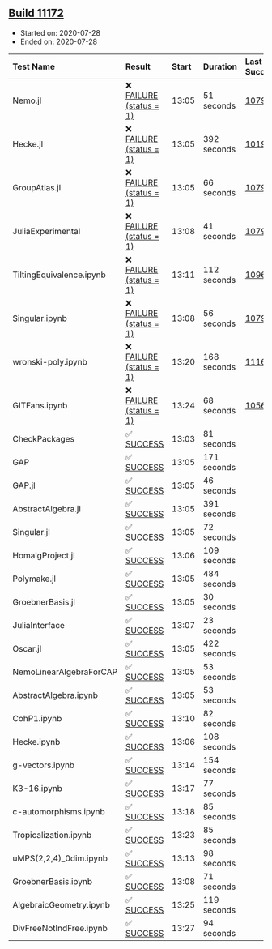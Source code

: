 ## [Build 11172](https://oscarci.mathematik.uni-kl.de/job/oscar/11172/)

* Started on: 2020-07-28
* Ended on: 2020-07-28

| Test Name    | Result | Start | Duration | Last Success | First Failure |
|:-------------|:-------|:------|:---------|:-------------|:--------------|
| Nemo.jl | ❌ [FAILURE (status = 1)](https://oscarci.mathematik.uni-kl.de/job/oscar/11172/artifact/logs/build-11172/Nemo.jl.log) | 13:05 | 51 seconds | [10790](https://oscarci.mathematik.uni-kl.de/job/oscar/10790/) | [10791](https://oscarci.mathematik.uni-kl.de/job/oscar/10791/) |
| Hecke.jl | ❌ [FAILURE (status = 1)](https://oscarci.mathematik.uni-kl.de/job/oscar/11172/artifact/logs/build-11172/Hecke.jl.log) | 13:05 | 392 seconds | [10197](https://oscarci.mathematik.uni-kl.de/job/oscar/10197/) | [10198](https://oscarci.mathematik.uni-kl.de/job/oscar/10198/) |
| GroupAtlas.jl | ❌ [FAILURE (status = 1)](https://oscarci.mathematik.uni-kl.de/job/oscar/11172/artifact/logs/build-11172/GroupAtlas.jl.log) | 13:05 | 66 seconds | [10790](https://oscarci.mathematik.uni-kl.de/job/oscar/10790/) | [10791](https://oscarci.mathematik.uni-kl.de/job/oscar/10791/) |
| JuliaExperimental | ❌ [FAILURE (status = 1)](https://oscarci.mathematik.uni-kl.de/job/oscar/11172/artifact/logs/build-11172/JuliaExperimental.log) | 13:08 | 41 seconds | [10790](https://oscarci.mathematik.uni-kl.de/job/oscar/10790/) | [10791](https://oscarci.mathematik.uni-kl.de/job/oscar/10791/) |
| TiltingEquivalence.ipynb | ❌ [FAILURE (status = 1)](https://oscarci.mathematik.uni-kl.de/job/oscar/11172/artifact/logs/build-11172/TiltingEquivalence.ipynb.log) | 13:11 | 112 seconds | [10962](https://oscarci.mathematik.uni-kl.de/job/oscar/10962/) | [10963](https://oscarci.mathematik.uni-kl.de/job/oscar/10963/) |
| Singular.ipynb | ❌ [FAILURE (status = 1)](https://oscarci.mathematik.uni-kl.de/job/oscar/11172/artifact/logs/build-11172/Singular.ipynb.log) | 13:08 | 56 seconds | [10790](https://oscarci.mathematik.uni-kl.de/job/oscar/10790/) | [10791](https://oscarci.mathematik.uni-kl.de/job/oscar/10791/) |
| wronski-poly.ipynb | ❌ [FAILURE (status = 1)](https://oscarci.mathematik.uni-kl.de/job/oscar/11172/artifact/logs/build-11172/wronski-poly.ipynb.log) | 13:20 | 168 seconds | [11168](https://oscarci.mathematik.uni-kl.de/job/oscar/11168/) | [11169](https://oscarci.mathematik.uni-kl.de/job/oscar/11169/) |
| GITFans.ipynb | ❌ [FAILURE (status = 1)](https://oscarci.mathematik.uni-kl.de/job/oscar/11172/artifact/logs/build-11172/GITFans.ipynb.log) | 13:24 | 68 seconds | [10566](https://oscarci.mathematik.uni-kl.de/job/oscar/10566/) | [10567](https://oscarci.mathematik.uni-kl.de/job/oscar/10567/) |
| CheckPackages | ✅ [SUCCESS](https://oscarci.mathematik.uni-kl.de/job/oscar/11172/artifact/logs/build-11172/CheckPackages.log) | 13:03 | 81 seconds |  |  |
| GAP | ✅ [SUCCESS](https://oscarci.mathematik.uni-kl.de/job/oscar/11172/artifact/logs/build-11172/GAP.log) | 13:05 | 171 seconds |  |  |
| GAP.jl | ✅ [SUCCESS](https://oscarci.mathematik.uni-kl.de/job/oscar/11172/artifact/logs/build-11172/GAP.jl.log) | 13:05 | 46 seconds |  |  |
| AbstractAlgebra.jl | ✅ [SUCCESS](https://oscarci.mathematik.uni-kl.de/job/oscar/11172/artifact/logs/build-11172/AbstractAlgebra.jl.log) | 13:05 | 391 seconds |  |  |
| Singular.jl | ✅ [SUCCESS](https://oscarci.mathematik.uni-kl.de/job/oscar/11172/artifact/logs/build-11172/Singular.jl.log) | 13:05 | 72 seconds |  |  |
| HomalgProject.jl | ✅ [SUCCESS](https://oscarci.mathematik.uni-kl.de/job/oscar/11172/artifact/logs/build-11172/HomalgProject.jl.log) | 13:06 | 109 seconds |  |  |
| Polymake.jl | ✅ [SUCCESS](https://oscarci.mathematik.uni-kl.de/job/oscar/11172/artifact/logs/build-11172/Polymake.jl.log) | 13:05 | 484 seconds |  |  |
| GroebnerBasis.jl | ✅ [SUCCESS](https://oscarci.mathematik.uni-kl.de/job/oscar/11172/artifact/logs/build-11172/GroebnerBasis.jl.log) | 13:05 | 30 seconds |  |  |
| JuliaInterface | ✅ [SUCCESS](https://oscarci.mathematik.uni-kl.de/job/oscar/11172/artifact/logs/build-11172/JuliaInterface.log) | 13:07 | 23 seconds |  |  |
| Oscar.jl | ✅ [SUCCESS](https://oscarci.mathematik.uni-kl.de/job/oscar/11172/artifact/logs/build-11172/Oscar.jl.log) | 13:05 | 422 seconds |  |  |
| NemoLinearAlgebraForCAP | ✅ [SUCCESS](https://oscarci.mathematik.uni-kl.de/job/oscar/11172/artifact/logs/build-11172/NemoLinearAlgebraForCAP.log) | 13:05 | 53 seconds |  |  |
| AbstractAlgebra.ipynb | ✅ [SUCCESS](https://oscarci.mathematik.uni-kl.de/job/oscar/11172/artifact/logs/build-11172/AbstractAlgebra.ipynb.log) | 13:05 | 53 seconds |  |  |
| CohP1.ipynb | ✅ [SUCCESS](https://oscarci.mathematik.uni-kl.de/job/oscar/11172/artifact/logs/build-11172/CohP1.ipynb.log) | 13:10 | 82 seconds |  |  |
| Hecke.ipynb | ✅ [SUCCESS](https://oscarci.mathematik.uni-kl.de/job/oscar/11172/artifact/logs/build-11172/Hecke.ipynb.log) | 13:06 | 108 seconds |  |  |
| g-vectors.ipynb | ✅ [SUCCESS](https://oscarci.mathematik.uni-kl.de/job/oscar/11172/artifact/logs/build-11172/g-vectors.ipynb.log) | 13:14 | 154 seconds |  |  |
| K3-16.ipynb | ✅ [SUCCESS](https://oscarci.mathematik.uni-kl.de/job/oscar/11172/artifact/logs/build-11172/K3-16.ipynb.log) | 13:17 | 77 seconds |  |  |
| c-automorphisms.ipynb | ✅ [SUCCESS](https://oscarci.mathematik.uni-kl.de/job/oscar/11172/artifact/logs/build-11172/c-automorphisms.ipynb.log) | 13:18 | 85 seconds |  |  |
| Tropicalization.ipynb | ✅ [SUCCESS](https://oscarci.mathematik.uni-kl.de/job/oscar/11172/artifact/logs/build-11172/Tropicalization.ipynb.log) | 13:23 | 85 seconds |  |  |
| uMPS(2,2,4)_0dim.ipynb | ✅ [SUCCESS](https://oscarci.mathematik.uni-kl.de/job/oscar/11172/artifact/logs/build-11172/uMPS-2-2-4-_0dim.ipynb.log) | 13:13 | 98 seconds |  |  |
| GroebnerBasis.ipynb | ✅ [SUCCESS](https://oscarci.mathematik.uni-kl.de/job/oscar/11172/artifact/logs/build-11172/GroebnerBasis.ipynb.log) | 13:08 | 71 seconds |  |  |
| AlgebraicGeometry.ipynb | ✅ [SUCCESS](https://oscarci.mathematik.uni-kl.de/job/oscar/11172/artifact/logs/build-11172/AlgebraicGeometry.ipynb.log) | 13:25 | 119 seconds |  |  |
| DivFreeNotIndFree.ipynb | ✅ [SUCCESS](https://oscarci.mathematik.uni-kl.de/job/oscar/11172/artifact/logs/build-11172/DivFreeNotIndFree.ipynb.log) | 13:27 | 94 seconds |  |  |
